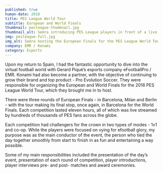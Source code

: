 ```yaml
---
published: true
human-date: 2018
title: PES League World Tour
subtitle: European and World Finals
thumbnail: pesleague-thumbnail.jpg
thumbnail_alt: Semra introducing PES League players in front of a live audience ahead of a match during the PES League World Tour 2018
img: pesleague-full.jpg
img_alt: Semra hosting the European Finals for the PES League World Tour 2018 in Berlin to a live audience in situ and online
company: EMR / Konami
category: Esports
---
```

Upon my return to Spain, I had the fantastic opportunity to dive into the virtual football world with Gerard Piqué’s esports company eFootballPro / EMR. Konami had also become a partner, with the objective of continuing to grow their brand and top product - Pro Evolution Soccer. They were responsible for organizing the European and World Finals for the 2018 PES League World Tour, which they brought me in to host.

There were three rounds of European Finals - in Barcelona, Milan and Berlin - with the tour making its final stop, once again, in Barcelona for the World Finals. Each competition lasted eleven hours, all of which was live streamed by hundreds of thousands of PES fans across the globe.

Each competition had challengers for the crown in two types of modes - 1v1 and co-op. While the players were focused on vying for efootball glory, my purpose was as the main conductor of the event, the person who tied the day together smoothly from start to finish in as fun and entertaining a way possible.

Some of my main responsibilities included the presentation of the day’s event, presentation of each round of competition, player introductions, player interviews pre- and post- matches and award ceremonies.
